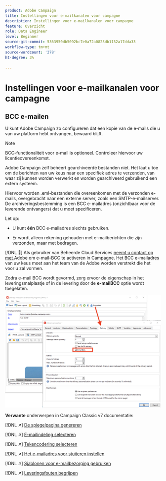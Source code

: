 ```yaml
---
product: Adobe Campaign
title: Instellingen voor e-mailkanalen voor campagne
description: Instellingen voor e-mailkanalen voor campagne
feature: Overzicht
role: Data Engineer
level: Beginner
source-git-commit: 5363950db5092bc7e0a72a0823db1132a17dda33
workflow-type: tm+mt
source-wordcount: '278'
ht-degree: 3%

---
```


# Instellingen voor e-mailkanalen voor campagne

## BCC e-mailen

U kunt Adobe Campaign zo configureren dat een kopie van de e-mails die u van uw platform hebt ontvangen, bewaard blijft.

>[!NOTE]
>BCC-functionaliteit voor e-mail is optioneel. Controleer hiervoor uw licentieovereenkomst.

Adobe Campaign zelf beheert gearchiveerde bestanden niet. Het laat u toe om de berichten van uw keus naar een specifiek adres te verzenden, van waar zij kunnen worden verwerkt en worden gearchiveerd gebruikend een extern systeem.

Hiervoor worden .eml-bestanden die overeenkomen met de verzonden e-mails, overgebracht naar een externe server, zoals een SMTP-e-mailserver. De archiveringsbestemming is een BCC e-mailadres (onzichtbaar voor de leverende ontvangers) dat u moet specificeren.

Let op:

* U kunt **één** BCC e-mailadres slechts gebruiken.

* Er wordt alleen rekening gehouden met e-mailberichten die zijn verzonden, maar met bedragen.

[!DNL :speech_balloon:] Als gebruiker van Beheerde Cloud Services  [neemt u contact op met ](../start/campaign-faq.md#support) Adobe om e-mail-BCC te activeren in Campagne. Het BCC e-mailadres van uw keus moet aan het team van de Adobe worden verstrekt die het voor u zal vormen.

Zodra e-mail BCC wordt gevormd, zorg ervoor de eigenschap in het leveringsmalplaatje of in de levering door de **e-mailBCC** optie wordt toegelaten.

![](assets/email-bcc.png)


**Verwante** onderwerpen in Campaign Classic v7 documentatie:


[!DNL :arrow_upper_right:] [De spiegelpagina genereren](https://experienceleague.adobe.com/docs/campaign-classic/using/sending-messages/sending-emails/sending-an-email/email-parameters.html#generating-mirror-page)

[!DNL :arrow_upper_right:] [E-mailindeling selecteren](https://experienceleague.adobe.com/docs/campaign-classic/using/sending-messages/sending-emails/sending-an-email/email-parameters.html#selecting-message-formats)

[!DNL :arrow_upper_right:] [Tekencodering selecteren](https://experienceleague.adobe.com/docs/campaign-classic/using/sending-messages/sending-emails/sending-an-email/email-parameters.html#character-encoding)

[!DNL :arrow_upper_right:] [Het e-mailadres voor stuiteren instellen](https://experienceleague.adobe.com/docs/campaign-classic/using/sending-messages/sending-emails/sending-an-email/email-parameters.html#managing-bounce-emails)

[!DNL :arrow_upper_right:] [Sjablonen voor e-mailbezorging gebruiken](https://experienceleague.adobe.com/docs/campaign-classic/using/sending-messages/using-delivery-templates/about-templates.html)

[!DNL :arrow_upper_right:] [Leveringsfouten begrijpen](https://experienceleague.adobe.com/docs/campaign-classic/using/sending-messages/monitoring-deliveries/understanding-delivery-failures.html)
